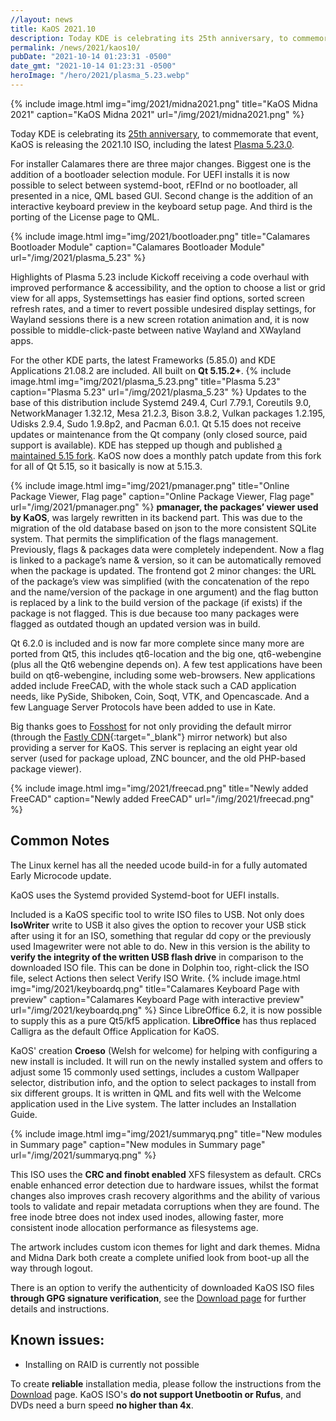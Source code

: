 ```yaml
---
//layout: news
title: KaOS 2021.10
description: Today KDE is celebrating its 25th anniversary, to commemorate that event, KaOS is releasing the 2021.10 ISO, including the latest Plasma 5.23.0
permalink: /news/2021/kaos10/
pubDate: "2021-10-14 01:23:31 -0500"
date_gmt: "2021-10-14 01:23:31 -0500"
heroImage: "/hero/2021/plasma_5.23.webp"
---
```


{% include image.html
            img="img/2021/midna2021.png"
            title="KaOS Midna 2021"
            caption="KaOS Midna 2021"
            url="/img/2021/midna2021.png" %}

Today KDE is celebrating its [25th anniversary](https://25years.kde.org/), to commemorate that event, KaOS is releasing the 2021.10 ISO, including the latest [Plasma 5.23.0](https://kde.org/announcements/plasma/5/5.23.0/).

For installer Calamares there are three major changes. Biggest one is the addition of a bootloader selection module. For UEFI installs it is now possible to select between systemd-boot, rEFInd or no bootloader, all presented in a nice, QML based GUI. Second change is the addition of an interactive keyboard preview in the keyboard setup page. And third is the porting of the License page to QML.

{% include image.html
            img="img/2021/bootloader.png"
            title="Calamares Bootloader Module"
            caption="Calamares Bootloader Module"
            url="/img/2021/plasma_5.23" %}

Highlights of Plasma 5.23 include Kickoff receiving a code overhaul with improved performance & accessibility, and the option to choose a list or grid view for all apps, Systemsettings has easier find options, sorted screen refresh rates, and a timer to revert possible undesired display settings, for Wayland sessions there is a new screen rotation animation and, it is now possible to middle-click-paste between native Wayland and XWayland apps.

For the other KDE parts, the latest Frameworks (5.85.0) and KDE Applications 21.08.2 are included. All built on **Qt 5.15.2+**.
{% include image.html
            img="img/2021/plasma_5.23.png"
            title="Plasma 5.23"
            caption="Plasma 5.23"
            url="/img/2021/plasma_5.23" %}
Updates to the base of this distribution include Systemd 249.4, Curl 7.79.1, Coreutils 9.0, NetworkManager 1.32.12, Mesa 21.2.3, Bison 3.8.2, Vulkan packages 1.2.195, Udisks 2.9.4, Sudo 1.9.8p2, and Pacman 6.0.1.
Qt 5.15 does not receive updates or maintenance from the Qt company (only closed source, paid support is available). KDE has stepped up though and published [a maintained 5.15 fork](https://dot.kde.org/2021/04/06/announcing-kdes-qt-5-patch-collection). KaOS now does a monthly patch update from this fork for all of Qt 5.15, so it basically is now at 5.15.3.

{% include image.html
            img="img/2021/pmanager.png"
            title="Online Package Viewer, Flag page"
            caption="Online Package Viewer, Flag page"
            url="/img/2021/pmanager.png" %}
**pmanager, the packages’ viewer used by KaOS**, was largely rewritten in its backend part. This was due to the migration of the old database based on json to the more consistent SQLite system. That permits the simplification of the flags management. Previously, flags & packages data were completely independent. Now a flag is linked to a package’s name &amp; version, so it can be automatically removed when the package is updated. The frontend got 2 minor changes: the URL of the package’s view was simplified (with the concatenation of the repo and the name/version of the package in one argument) and the flag button is replaced by a link to the build version of the package (if exists) if the package is not flagged. This is due because too many packages were flagged as outdated though an updated version was in build.

Qt 6.2.0 is included and is now far more complete since many more are ported from Qt5, this includes qt6-location and the big one, qt6-webengine (plus all the Qt6 webengine depends on). A few test applications have been build on qt6-webengine, including some web-browsers.
New applications added include FreeCAD, with the whole stack such a CAD application needs, like PySide, Shiboken, Coin, Soqt, VTK, and Opencascade. And a few Language Server Protocols have been added to use in Kate.

Big thanks goes to [Fosshost](https://fosshost.org/) for not only providing the default mirror (through the [Fastly CDN](https://fosshost.org/news/fosshost-mirror-service-changes){:target="\_blank"} mirror network) but also providing a server for KaOS. This server is replacing an eight year old server (used for package upload, ZNC bouncer, and the old PHP-based package viewer).

{% include image.html
            img="img/2021/freecad.png"
            title="Newly added FreeCAD"
            caption="Newly added FreeCAD"
            url="/img/2021/freecad.png" %}

## Common Notes

The Linux kernel has all the needed ucode build-in for a fully automated Early Microcode update.

KaOS uses the Systemd provided Systemd-boot for UEFI installs.

Included is a KaOS specific tool to write ISO files to USB. Not only does **IsoWriter** write to USB it also gives the option to recover your USB stick after using it for an ISO, something that regular dd copy or the previously used Imagewriter were not able to do. New in this version is the ability to **verify the integrity of the written USB flash drive** in comparison to the downloaded ISO file. This can be done in Dolphin too, right-click the ISO file, select Actions then select Verify ISO Write.
{% include image.html
            img="img/2021/keyboardq.png"
            title="Calamares Keyboard Page with preview"
            caption="Calamares Keyboard Page with interactive preview"
            url="/img/2021/keyboardq.png" %}
Since LibreOffice 6.2, it is now possible to supply this as a pure Qt5/kf5 application. **LibreOffice** has thus replaced Calligra as the default Office Application for KaOS.

KaOS' creation **Croeso** (Welsh for welcome) for helping with configuring a new install is included. It will run on the newly installed system and offers to adjust some 15 commonly used settings, includes a custom Wallpaper selector, distribution info, and the option to select packages to install from six different groups. It is written in QML and fits well with the Welcome application used in the Live system. The latter includes an Installation Guide.

{% include image.html
            img="img/2021/summaryq.png"
            title="New modules in Summary page"
            caption="New modules in Summary page"
            url="/img/2021/summaryq.png" %}

This ISO uses the **CRC and finobt enabled** XFS filesystem as default. CRCs enable enhanced error detection due to hardware issues, whilst the format changes also improves crash recovery algorithms and the ability of various tools to validate and repair metadata corruptions when they are found. The free inode btree does not index used inodes, allowing faster, more consistent inode allocation performance as filesystems age.

The artwork includes custom icon themes for light and dark themes. Midna and Midna Dark both create a complete unified look from boot-up all the way through logout.

There is an option to verify the authenticity of downloaded KaOS ISO files **through GPG signature verification**, see the [Download page](https://kaosx.us/pages/download/#authenticity-check) for further details and instructions.

## Known issues:

- Installing on RAID is currently not possible

To create **reliable** installation media, please follow the instructions from the [Download](http://kaosx.us/download/) page. KaOS ISO's **do not support Unetbootin or Rufus**, and DVDs need a burn speed **no higher than 4x**.
